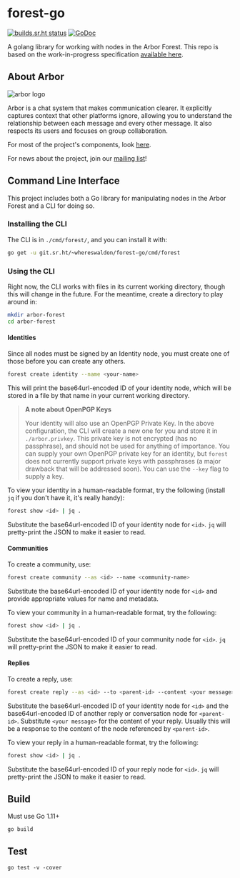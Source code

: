 # forest-go

[![builds.sr.ht status](https://builds.sr.ht/~whereswaldon/forest-go.svg)](https://builds.sr.ht/~whereswaldon/forest-go?)
[![GoDoc](https://godoc.org/git.sr.ht/~whereswaldon/forest-go?status.svg)](https://godoc.org/git.sr.ht/~whereswaldon/forest-go)

A golang library for working with nodes in the Arbor Forest. This repo is based on the work-in-progress specification [available here](https://github.com/arborchat/protocol/blob/forest/spec/Forest.md).

## About Arbor

![arbor logo](https://git.sr.ht/~whereswaldon/forest-go/blob/master/img/arbor-logo.png)

Arbor is a chat system that makes communication clearer. It explicitly captures context that other platforms ignore, allowing you to understand the relationship between each message and every other message. It also respects its users and focuses on group collaboration.

For most of the project's components, look [here](https://github.com/arborchat).

For news about the project, join our [mailing list](https://lists.sr.ht/~whereswaldon/arbor-dev)!

## Command Line Interface

This project includes both a Go library for manipulating nodes in the Arbor Forest and a CLI for doing so.

### Installing the CLI

The CLI is in `./cmd/forest/`, and you can install it with:

```sh
go get -u git.sr.ht/~whereswaldon/forest-go/cmd/forest
```

### Using the CLI

Right now, the CLI works with files in its current working directory, though this will change in the future.
For the meantime, create a directory to play around in:

```sh
mkdir arbor-forest
cd arbor-forest
```

#### Identities
Since all nodes must be signed by an Identity node, you must create one of those before you can create any others.

```sh
forest create identity --name <your-name>
```

This will print the base64url-encoded ID of your identity node, which will be stored in a file by that name in your
current working directory.

> **A note about OpenPGP Keys**
> 
> Your identity will also use an OpenPGP Private Key. In the above configuration, the CLI will create a new one for you and store it
> in `./arbor.privkey`. This private key is not encrypted (has no passphrase), and should not be used for anything of importance.
> You can supply your own OpenPGP private key for an identity, but `forest` does not currently support private keys with passphrases
> (a major drawback that will be addressed soon). You can use the `--key` flag to supply a key.

To view your identity in a human-readable format, try the following (install `jq` if you don't have it, it's really handy):

```sh
forest show <id> | jq .
```

Substitute the base64url-encoded ID of your identity node for `<id>`. `jq` will pretty-print the JSON to make it easier to read.

#### Communities

To create a community, use:

```sh
forest create community --as <id> --name <community-name>
```

Substitute the base64url-encoded ID of your identity node for `<id>` and provide appropriate values for name and metadata.

To view your community in a human-readable format, try the following:

```sh
forest show <id> | jq .
```

Substitute the base64url-encoded ID of your community node for `<id>`. `jq` will pretty-print the JSON to make it easier to read.

#### Replies

To create a reply, use:

```sh
forest create reply --as <id> --to <parent-id> --content <your message>
```

Substitute the base64url-encoded ID of your identity node for `<id>` and the base64url-encoded ID of another reply or conversation node for `<parent-id>`. Substitute `<your message>`
for the content of your reply. Usually this will be a response to the content of the node referenced by `<parent-id>`.

To view your reply in a human-readable format, try the following:

```sh
forest show <id> | jq .
```

Substitute the base64url-encoded ID of your reply node for `<id>`. `jq` will pretty-print the JSON to make it easier to read.


## Build

Must use Go 1.11+

`go build`

## Test

`go test -v -cover`
